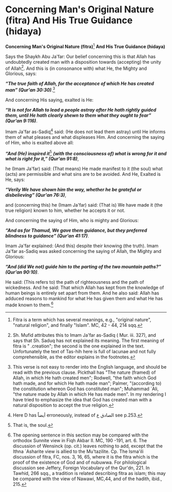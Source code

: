 Concerning Man's Original Nature (fitra)  And His True Guidance (hidaya)
========================================================================

**Concerning Man's Original Nature (fitra)**[^1] **And His True Guidance
(hidaya)**

Says the Shaykh Abu Ja'far: Our belief concerning this is that Allah has
undoubtedly created man with a disposition towards (accepting) the unity
of Allah[^2]. And this is (in consonance with) what He, the Mighty and
Glorious, says:

***“The true faith of Allah, for the acceptance of which He has created
man” (Qur'an 30:30)***.[^3]

And concerning His saying, exalted is He:

***“It is not for Allah to lead a people astray after He hath rightly
guided them, until He hath clearly shewn to them what they ought to
fear” (Qur'an 9:116)***.

Imam Ja'far as-Sadiq[^4] said: (He does not lead them astray) until He
informs them of what pleases and what displeases Him. And concerning the
saying of Him, who is exalted above all:

***“And (He) inspired it***[^5] ***(with the consciousness of) what is
wrong for it and what is right for it,” (Qur'an 91:8)***,

he (Imam Ja'far) said: (That means) He made manifest to it (the soul)
what (acts) are permissible and what sins are to be avoided. And He,
Exalted is He, says:

***“Verily We have shown him the way, whether he be grateful or
disbelieving” (Qur'an 76:3)***,

and (concerning this) he (Imam Ja'far) said: (That is) We have made it
(the true religion) known to him, whether he accepts it or not.

And concerning the saying of Him, who is mighty and Glorious:

***“And as for Thamud, We gave them guidance, but they preferred
blindness to guidance” (Qur'an 41:17)***.

Imam Ja'far explained: (And this) despite their knowing (the truth).
Imam Ja'far as-Sadiq was asked concerning the saying of Allah, the
Mighty and Glorious:

***“And (did We not) guide him to the parting of the two mountain
paths?” (Qur'an 90:10)***.

He said: (This refers to) the path of righteousness and the path of
wickedness. And he said: That which Allah has kept from the knowledge of
human beings is entirely set apart from them. And he also said: Allah
has adduced reasons to mankind for what He has given them and what He
has made known to them.[^6]

[^1]: Fitra is a term which has several meanings, e.g., "original
nature", "natural religion", and finally "Islam". MC, 42 - 44, 214 sqq.

[^2]: Sh. Mufid attributes this to Imam Ja'far as-Sadiq ( Mur. iii.
327), and says that Sh. Saduq has not explained its meaning. The first
meaning of fitra is " .creation"; the second is the one explained in the
text. Unfortunately the text of Tas-hih here is full of lacunae and not
fully comprehensible, as the editor explains in the footnotes.

[^3]: This verse is not easy to render into the English language, and
should be read with the previous clause. Pickthall has "The nature
(framed) of Allah, in which He hath created men"; Rodwell, "the faith
which God hath made, and for which He hath made man"; Palmer,
"(according to) the constitution whereon God has constituted man";
Muhammad \`Ali, "the nature made by Allah in which He has made men". In
my rendering I have tried to emphasize the idea that God has created man
with a natural disposition to accept the true religion.

[^4]: Here D has أيضاً erroneously, instead of الصادق ع see p.253.

[^5]: That is, the soul.

[^6]: The opening sentence in this section may be compared with the
orthodox Sunnite view in Fiqh Akbar II. MC, 190 -191, art. 6. The
discussion of Wensinck (op. cit.) leaves nothing to add, except that the
Ithna \`Asharite view is allied to the Mu'tazilite. Cp. The Isma'ili
discussion of fitra, FC, nos. 3, 16, 65, where it is the fitra which is
the proof of the existence of God and of nubuwwa. For philological
discussion see Jeffery, Foreign Vocabulary of the Qur'dn, 221. In
Tawhid, 266 sqq., a tradition is related describing fitra as islam; this
may be compared with the view of Nawawi, MC,44, and of the hadith,
ibid., 215.



